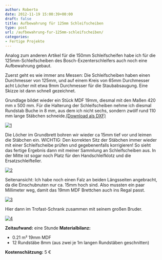```yaml
---
author: Roberto
date: 2012-11-19 15:00:39+00:00
draft: false
title: Aufbewahrung für 125mm Schleifscheiben
type: post
url: /aufbewahrung-fur-125mm-schleifscheiben/
categories:
- Fertige Projekte
---
```


Analog zum anderen Artikel für die 150mm Schleifscheifen habe ich für die 125mm-Schleifscheiben des Bosch-Exzenterschleifers auch noch eine Aufbewahrung gebaut.

Zuerst geht es wie immer ans Messen: Die Schleifscheiben haben einen Durchmesser von 125mm, und auf einem Kreis von 65mm Durchmesser acht Löcher mit etwa 9mm Durchmesser für die Staubabsaugung. Eine Skizze ist dann schnell gezeichnet.


Grundlage bildet wieder ein Stück MDF 19mm, diesmal mit den Maßen 420 mm x 500 mm. 
Für die Halterung der Schleifscheiben nehme ich diesmal Rundstab Buche in 8 mm, aus dem ich nicht sechs, sondern zwölf rund 110 mm lange Stäbchen schneide.[(Download als DXF)](https://eigenbaukombinat.de/wp-content/uploads/2013/02/aufbewahrung-schleifscheiben-125mm_0.dxf)

[![1](https://eigenbaukombinat.de/wp-content/uploads/2013/02/1-300x268.png)
](https://eigenbaukombinat.de/wp-content/uploads/2013/02/1.png)

Die Löcher im Grundbrett bohren wir wieder ca 15mm tief vor und leimen die Stäbchen ein. WICHTIG: Den korrekten Sitz der Stäbchen immer wieder mit einer Schleifscheibe prüfen und gegebenenfalls korrigieren!
So sieht das fertige Ergebnis dann mit meiner Sammlung an Schleifscheiben aus. In der Mitte ist sogar noch Platz für den Handschleifklotz und die Ersatzschleifteller. 

[![2](https://eigenbaukombinat.de/wp-content/uploads/2013/02/21-300x225.jpg)
](https://eigenbaukombinat.de/wp-content/uploads/2013/02/21.jpg)

Seitenansicht: Ich habe noch einen Falz an beiden Längsseiten angebracht, da die Einschubnuten nur ca. 15mm hoch sind. Also mussten ein paar Millimeter weg, damit das 19mm MDF Brettchen auch ins Regal passt.

[![3](https://eigenbaukombinat.de/wp-content/uploads/2013/02/31-300x200.jpg)
](https://eigenbaukombinat.de/wp-content/uploads/2013/02/31.jpg)

Hier dann im Trofast-Schrank zusammen mit seinem großen Bruder.

[![4](https://eigenbaukombinat.de/wp-content/uploads/2013/02/4-300x225.jpg)
](https://eigenbaukombinat.de/wp-content/uploads/2013/02/4.jpg)

  


**Zeitaufwand:**
eine Stunde
**Materialbilanz:**



   * 0.21 m² 19mm MDF
   * 12 Rundstäbe 8mm (aus zwei je 1m langen Rundstäben geschnitten)

**Kostenschätzung:**
5 €
